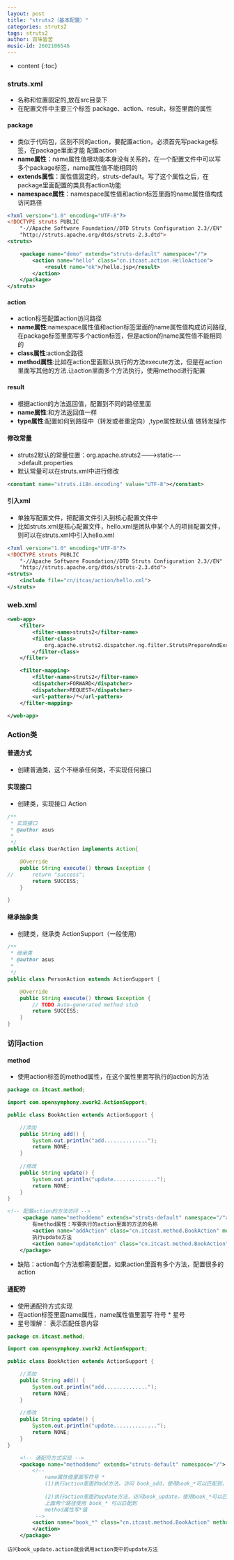 ```yaml
---
layout: post
title: "struts2（基本配置）"
categories: struts2
tags: struts2
author: 百味皆苦
music-id: 2602106546
---
```


* content
{:toc}
### struts.xml

- 名称和位置固定的,放在src目录下
- 在配置文件中主要三个标签 package、action、result，标签里面的属性



#### package

- 类似于代码包，区别不同的action，要配置action，必须首先写package标签，在package里面才能 配置action
- **name属性**：name属性值根功能本身没有关系的，在一个配置文件中可以写多个package标签，name属性值不能相同的
- **extends属性**：属性值固定的，struts-default。写了这个属性之后，在package里面配置的类具有action功能
- **namespace属性**：namespace属性值和action标签里面的name属性值构成访问路径

```xml
<?xml version="1.0" encoding="UTF-8"?>
<!DOCTYPE struts PUBLIC
	"-//Apache Software Foundation//DTD Struts Configuration 2.3//EN"
	"http://struts.apache.org/dtds/struts-2.3.dtd">
<struts>

	<package name="demo" extends="struts-default" namespace="/">
		<action name="hello" class="cn.itcast.action.HelloAction">
			<result name="ok">/hello.jsp</result>
		</action>
	</package>
</struts>

```



#### action

- action标签配置action访问路径
- **name属性**:namespace属性值和action标签里面的name属性值构成访问路径,在package标签里面写多个action标签，但是action的name属性值不能相同的
- **class属性**:action全路径
- **method属性**:比如在action里面默认执行的方法execute方法，但是在action里面写其他的方法.让action里面多个方法执行，使用method进行配置



#### result

- 根据action的方法返回值，配置到不同的路径里面
- **name属性**:和方法返回值一样
- **type属性**:配置如何到路径中（转发或者重定向）,type属性默认值 做转发操作



#### 修改常量

- struts2默认的常量位置：org.apache.struts2--->static--->default.properties
- 默认常量可以在struts.xml中进行修改

```xml
<constant name="struts.i18n.encoding" value="UTF-8"></constant>
```



#### 引入xml

- 单独写配置文件，把配置文件引入到核心配置文件中
- 比如struts.xml是核心配置文件，hello.xml是团队中某个人的项目配置文件，则可以在struts.xml中引入hello.xml

```xml
<?xml version="1.0" encoding="UTF-8"?>
<!DOCTYPE struts PUBLIC
	"-//Apache Software Foundation//DTD Struts Configuration 2.3//EN"
	"http://struts.apache.org/dtds/struts-2.3.dtd">
<struts>
	<include file="cn/itcas/action/hello.xml">
</struts>
```



### web.xml

```xml
<web-app>
	<filter>
		<filter-name>struts2</filter-name>
		<filter-class>
			org.apache.struts2.dispatcher.ng.filter.StrutsPrepareAndExecuteFilter
		</filter-class>
	</filter>

	<filter-mapping>
		<filter-name>struts2</filter-name>
		<dispatcher>FORWARD</dispatcher>
		<dispatcher>REQUEST</dispatcher>		
		<url-pattern>/*</url-pattern>
	</filter-mapping>

</web-app>

```



### Action类

#### 普通方式

- 创建普通类，这个不继承任何类，不实现任何接口



#### 实现接口

- 创建类，实现接口 Action

```java
/**
 * 实现接口
 * @author asus
 *
 */
public class UserAction implements Action{

	@Override
	public String execute() throws Exception {
//		return "success";
		return SUCCESS;
	}

}

```



#### 继承抽象类

- 创建类，继承类 ActionSupport（一般使用）

```java
/**
 * 继承类
 * @author asus
 *
 */
public class PersonAction extends ActionSupport {

	@Override
	public String execute() throws Exception {
		// TODO Auto-generated method stub
		return SUCCESS;
	}
}

```



### 访问action

#### method

- 使用action标签的method属性，在这个属性里面写执行的action的方法

```java
package cn.itcast.method;

import com.opensymphony.xwork2.ActionSupport;

public class BookAction extends ActionSupport {

	//添加
	public String add() {
		System.out.println("add..............");
		return NONE;
	}
	
	//修改
	public String update() {
		System.out.println("update..............");
		return NONE;
	}
}

```

```xml
<!-- 配置action的方法访问 -->
	 <package name="methoddemo" extends="struts-default" namespace="/">
		有method属性：写要执行的action里面的方法的名称  
		<action name="addAction" class="cn.itcast.method.BookAction" method="add"></action>
		执行update方法
		<action name="updateAction" class="cn.itcast.method.BookAction" method="update"></action>
	</package> 

```

- 缺陷：action每个方法都需要配置，如果action里面有多个方法，配置很多的action

#### 通配符

- 使用通配符方式实现
- 在action标签里面name属性，name属性值里面写 符号 *  星号
- 星号理解： 表示匹配任意内容

```java
package cn.itcast.method;

import com.opensymphony.xwork2.ActionSupport;

public class BookAction extends ActionSupport {

	//添加
	public String add() {
		System.out.println("add..............");
		return NONE;
	}
	
	//修改
	public String update() {
		System.out.println("update..............");
		return NONE;
	}
}

```

```xml
	<!-- 通配符方式实现 -->
	<package name="methoddemo" extends="struts-default" namespace="/">
		<!-- 
			name属性值里面写符号 * 
			(1)执行action里面的add方法，访问 book_add，使用book_*可以匹配到，*相当于变成 add
			
			(2)执行action里面的update方法，访问book_update，使用book_*可以匹配到，*相当于变成 update
			上面两个路径使用 book_* 可以匹配到
			method属性写*值
		 -->
		<action name="book_*" class="cn.itcast.method.BookAction" method="{1}">
		</action>
	</package>

```

```
访问book_update.action就会调用action类中的update方法
```

